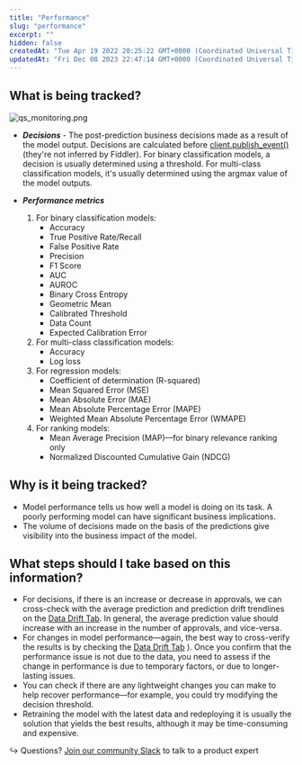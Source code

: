 ```yaml
---
title: "Performance"
slug: "performance"
excerpt: ""
hidden: false
createdAt: "Tue Apr 19 2022 20:25:22 GMT+0000 (Coordinated Universal Time)"
updatedAt: "Fri Dec 08 2023 22:47:14 GMT+0000 (Coordinated Universal Time)"
---
```

## What is being tracked?

![](https://files.readme.io/4a646d4-qs_monitoring.png "qs_monitoring.png")

- **_Decisions_** - The post-prediction business decisions made as a result of the model output. Decisions are calculated before [client.publish_event()](ref:clientpublish_event) (they're not inferred by Fiddler). For binary classification models, a decision is usually determined using a threshold. For multi-class classification models, it's usually determined using the argmax value of the model outputs.

- **_Performance metrics_**
  1. For binary classification models:
     - Accuracy
     - True Positive Rate/Recall
     - False Positive Rate
     - Precision
     - F1 Score
     - AUC
     - AUROC
     - Binary Cross Entropy
     - Geometric Mean
     - Calibrated Threshold
     - Data Count
     - Expected Calibration Error
  2. For multi-class classification models:
     - Accuracy
     - Log loss
  3. For regression models:
     - Coefficient of determination (R-squared)
     - Mean Squared Error (MSE)
     - Mean Absolute Error (MAE)
     - Mean Absolute Percentage Error (MAPE)
     - Weighted Mean Absolute Percentage Error (WMAPE)
  4. For ranking models:
     - Mean Average Precision (MAP)—for binary relevance ranking only
     - Normalized Discounted Cumulative Gain (NDCG)

## Why is it being tracked?

- Model performance tells us how well a model is doing on its task. A poorly performing model can have significant business implications.
- The volume of decisions made on the basis of the predictions give visibility into the business impact of the model.

## What steps should I take based on this information?

- For decisions, if there is an increase or decrease in approvals, we can cross-check with the average prediction and prediction drift trendlines on the [Data Drift Tab](doc:data-drift). In general, the average prediction value should increase with an increase in the number of approvals, and vice-versa.
- For changes in model performance—again, the best way to cross-verify the results is by checking the [Data Drift Tab](doc:data-drift) ). Once you confirm that the performance issue is not due to the data, you need to assess if the change in performance is due to temporary factors, or due to longer-lasting issues.
- You can check if there are any lightweight changes you can make to help recover performance—for example, you could try modifying the decision threshold.
- Retraining the model with the latest data and redeploying it is usually the solution that yields the best results, although it may be time-consuming and expensive.

↪ Questions? [Join our community Slack](https://www.fiddler.ai/slackinvite) to talk to a product expert
